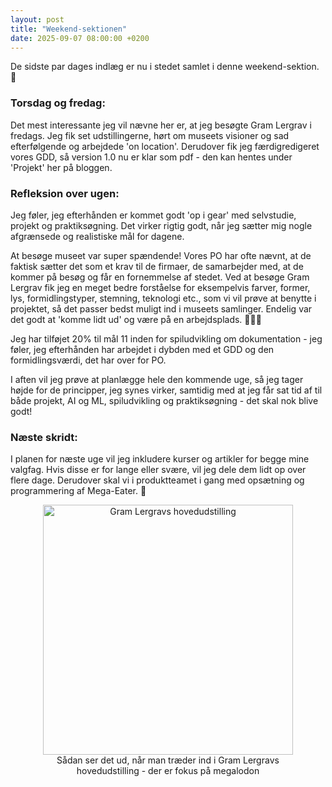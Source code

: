 ```yaml
---
layout: post
title: "Weekend-sektionen"
date: 2025-09-07 08:00:00 +0200
---
```


De sidste par dages indlæg er nu i stedet samlet i denne weekend-sektion. 📰

### Torsdag og fredag:

Det mest interessante jeg vil nævne her er, at jeg besøgte Gram Lergrav i fredags. Jeg fik set udstillingerne, hørt om museets visioner og sad efterfølgende og arbejdede 'on location'. Derudover fik jeg færdigredigeret vores GDD, så version 1.0 nu er klar som pdf - den kan hentes under 'Projekt' her på bloggen.

### Refleksion over ugen:

Jeg føler, jeg efterhånden er kommet godt 'op i gear' med selvstudie, projekt og praktiksøgning. Det virker rigtig godt, når jeg sætter mig nogle afgrænsede og realistiske mål for dagene.

At besøge museet var super spændende! Vores PO har ofte nævnt, at de faktisk sætter det som et krav til de firmaer, de samarbejder med, at de kommer på besøg og får en fornemmelse af stedet. Ved at besøge Gram Lergrav fik jeg en meget bedre forståelse for eksempelvis farver, former, lys, formidlingstyper, stemning, teknologi etc., som vi vil prøve at benytte i projektet, så det passer bedst muligt ind i museets samlinger. Endelig var det godt at 'komme lidt ud' og være på en arbejdsplads. 🦴🐚📗

Jeg har tilføjet 20% til mål 11 inden for spiludvikling om dokumentation - jeg føler, jeg efterhånden har arbejdet i dybden med et GDD og den formidlingsværdi, det har over for PO.

I aften vil jeg prøve at planlægge hele den kommende uge, så jeg tager højde for de principper, jeg synes virker, samtidig med at jeg får sat tid af til både projekt, AI og ML, spiludvikling og praktiksøgning - det skal nok blive godt!

### Næste skridt:

I planen for næste uge vil jeg inkludere kurser og artikler for begge mine valgfag. Hvis disse er for lange eller svære, vil jeg dele dem lidt op over flere dage. Derudover skal vi i produktteamet i gang med opsætning og programmering af Mega-Eater. 🦈

<figure style="text-align: center;">
    <img src="{{ '/assets/img/GramLergrav_udstilling.jpg' | relative_url }}" alt="Gram Lergravs hovedudstilling" width="400">
    <figcaption>Sådan ser det ud, når man træder ind i Gram Lergravs hovedudstilling - der er fokus på megalodon</figcaption>
</figure>
